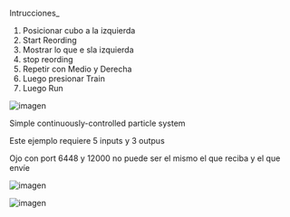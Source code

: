 Intrucciones_
1. Posicionar cubo a la izquierda
2. Start Reording
3. Mostrar lo que e sla izquierda
4. stop reording
5. Repetir con Medio y Derecha
6. Luego presionar Train
7. Luego Run

![imagen](https://github.com/vickgit201/audiv027-2024-1/assets/128842460/a96bd24a-cd8f-4c07-93a7-1b1b6775ca6c)

Simple continuously-controlled particle system 

Este ejemplo requiere 5 inputs y 3 outpus

Ojo con port 6448 y 12000 no puede ser el mismo el que reciba y el que envíe

![imagen](https://github.com/vickgit201/audiv027-2024-1/assets/128842460/eca8b336-27e2-4061-b706-c046dd7b07d7)

![imagen](https://github.com/vickgit201/audiv027-2024-1/assets/128842460/ba5ba411-d161-4b95-bb8b-562a628d9a4e)

